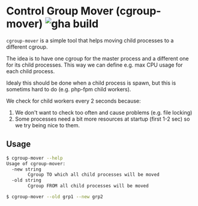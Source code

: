 # Control Group Mover (cgroup-mover) ![gha build](https://github.com/karantan/cgroup-mover/workflows/Go/badge.svg)

`cgroup-mover` is a simple tool that helps moving child processes to a different cgroup.

The idea is to have one cgroup for the master process and a different one for its child
processes. This way we can define e.g. max CPU usage for each child process.

Idealy this should be done when a child process is spawn, but this is sometims hard to do
(e.g. php-fpm child workers).

We check for child workers every 2 seconds because:
1. We don't want to check too often and cause problems (e.g. file locking)
2. Some processes need a bit more resources at startup (first 1-2 sec) so we try being
nice to them.

## Usage

```bash
$ cgroup-mover --help
Usage of cgroup-mover:
  -new string
    	Cgroup TO which all child processes will be moved
  -old string
    	Cgroup FROM all child processes will be moved

$ cgroup-mover --old grp1 --new grp2
```
